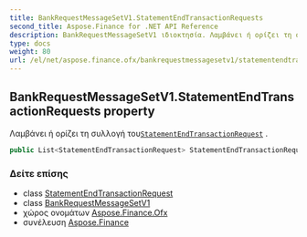 ```yaml
---
title: BankRequestMessageSetV1.StatementEndTransactionRequests
second_title: Aspose.Finance for .NET API Reference
description: BankRequestMessageSetV1 ιδιοκτησία. Λαμβάνει ή ορίζει τη συλλογή τουStatementEndTransactionRequest .
type: docs
weight: 80
url: /el/net/aspose.finance.ofx/bankrequestmessagesetv1/statementendtransactionrequests/
---
```

## BankRequestMessageSetV1.StatementEndTransactionRequests property

Λαμβάνει ή ορίζει τη συλλογή του[`StatementEndTransactionRequest`](../../../aspose.finance.ofx.bank/statementendtransactionrequest/) .

```csharp
public List<StatementEndTransactionRequest> StatementEndTransactionRequests { get; set; }
```

### Δείτε επίσης

* class [StatementEndTransactionRequest](../../../aspose.finance.ofx.bank/statementendtransactionrequest/)
* class [BankRequestMessageSetV1](../)
* χώρος ονομάτων [Aspose.Finance.Ofx](../../bankrequestmessagesetv1/)
* συνέλευση [Aspose.Finance](../../../)


